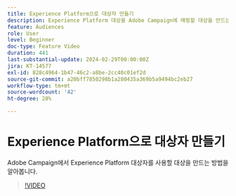 ```yaml
---
title: Experience Platform으로 대상자 만들기
description: Experience Platform 대상을 Adobe Campaign에 매핑할 대상을 만드는 방법을 알아봅니다.
feature: Audiences
role: User
level: Beginner
doc-type: Feature Video
duration: 441
last-substantial-update: 2024-02-29T00:00:00Z
jira: KT-14577
exl-id: 828c4964-1b47-46c2-a8be-2cc40c01ef2d
source-git-commit: a20bff7850298b1a280435a369b5a9494bc2eb27
workflow-type: tm+mt
source-wordcount: '42'
ht-degree: 28%

---
```


# Experience Platform으로 대상자 만들기

Adobe Campaign에서 Experience Platform 대상자를 사용할 대상을 만드는 방법을 알아봅니다.

>[!VIDEO](https://video.tv.adobe.com/v/3427635/?learn=on)
